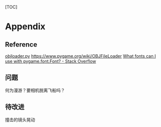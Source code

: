 [TOC]

# Appendix

## Reference

[objloader.py](https://github.com/kivy/kivy/blob/master/examples/3Drendering/objloader.py)
https://www.pygame.org/wiki/OBJFileLoader
[What fonts can I use with pygame.font.Font? - Stack Overflow](https://stackoverflow.com/questions/38001898/what-fonts-can-i-use-with-pygame-font-font)

## 问题

何为漫游？要相机脱离飞船吗？

## 待改进

撞击的镜头晃动